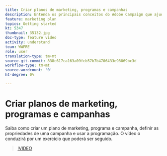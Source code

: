 ```yaml
---
title: Criar planos de marketing, programas e campanhas
description: Entenda os principais conceitos do Adobe Campaign que ajudam a planejar, executar e mensurar com eficácia as campanhas de marketing entre canais.
feature: marketing plan
topics: Getting started
kt: 5347
thumbnail: 35132.jpg
doc-type: feature video
activity: understand
team: WWFRE
role: user
translation-type: tm+mt
source-git-commit: 838c617ca163a09fcb57b7b4706433e98869bc3d
workflow-type: tm+mt
source-wordcount: '0'
ht-degree: 0%

---
```



# Criar planos de marketing, programas e campanhas

Saiba como criar um plano de marketing, programa e campanha, definir as propriedades de uma campanha e usar a programação.
O vídeo o conduzirá por um exercício que poderá ser seguido.

>[!VIDEO](https://video.tv.adobe.com/v/35132?quality=12)
